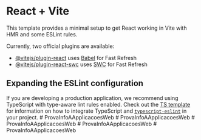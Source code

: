 # React + Vite

This template provides a minimal setup to get React working in Vite with HMR and some ESLint rules.

Currently, two official plugins are available:

- [@vitejs/plugin-react](https://github.com/vitejs/vite-plugin-react/blob/main/packages/plugin-react) uses [Babel](https://babeljs.io/) for Fast Refresh
- [@vitejs/plugin-react-swc](https://github.com/vitejs/vite-plugin-react/blob/main/packages/plugin-react-swc) uses [SWC](https://swc.rs/) for Fast Refresh

## Expanding the ESLint configuration

If you are developing a production application, we recommend using TypeScript with type-aware lint rules enabled. Check out the [TS template](https://github.com/vitejs/vite/tree/main/packages/create-vite/template-react-ts) for information on how to integrate TypeScript and [`typescript-eslint`](https://typescript-eslint.io) in your project.
#   P r o v a I n f o A A p p l i c a c o e s W e b  
 #   P r o v a I n f o A A p p l i c a c o e s W e b  
 #   P r o v a I n f o A A p p l i c a c o e s W e b  
 #   P r o v a I n f o A A p p l i c a c o e s W e b  
 #   P r o v a I n f o A A p p l i c a c o e s W e b  
 